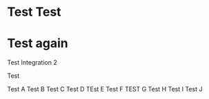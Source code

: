 # Test Test
# Test again
Test Integration 2

Test

Test A
Test B
Test C
Test D
TEst E
Test F
TEST G
Test H
Test I
Test J